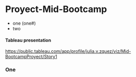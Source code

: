 # Proyect-Mid-Bootcamp
* one (one#)
* two


<h4>Tableau presentation</h4>

https://public.tableau.com/app/profile/julia.v.zquez/viz/Mid-BootcampProyect/Story1


<h3><a id='one'>One</a></h3>
